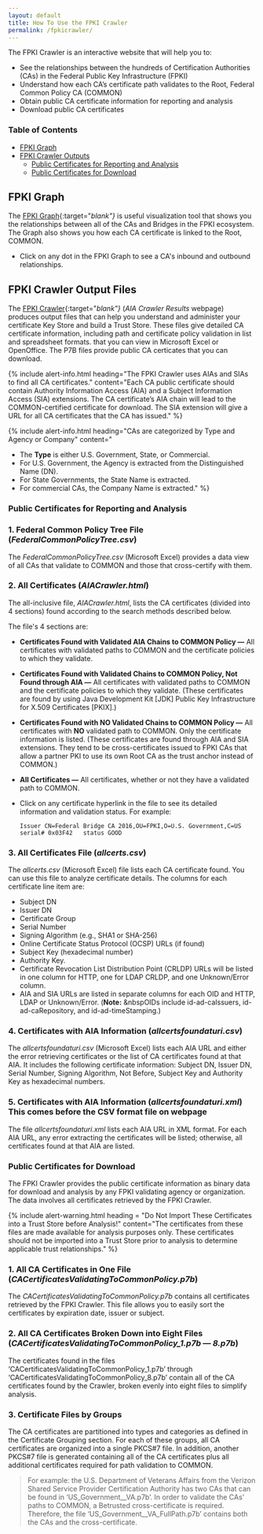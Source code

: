 ```yaml
---
layout: default 
title: How To Use the FPKI Crawler
permalink: /fpkicrawler/
---
```


The FPKI Crawler is an interactive website that will help you to:

* See the relationships between the hundreds of Certification Authorities (CAs) in the Federal Public Key Infrastructure (FPKI)
* Understand how each CA’s certificate path validates to the Root, Federal Common Policy CA (COMMON)
* Obtain public CA certificate information for reporting and analysis
* Download public CA certificates

### Table of Contents
<!--This intro didn't fully encapsulate all that the FPKI Crawler does, so I added the rest--hopefully correct. -->  
<!--This is a TOC for reader navigation--LaChelle prefers.-->
* [FPKI Graph](#fpki-graph)
* [FPKI Crawler Outputs](#fpki-crawler-outputs)
  * [Public Certificates for Reporting and Analysis](#public-certificates-for-reporting-and-analysis)
  * [Public Certificates for Download](#public-certificates-for-download)

## FPKI Graph

The [FPKI Graph](https://fpki-graph.fpki-lab.gov/){:target="_blank"}_ is useful visualization tool that shows you the relationships between all of the CAs and Bridges in the FPKI ecosystem. The Graph also shows you how each CA certificate is linked to the Root, COMMON.

* Click on any dot in the FPKI Graph to see a CA's inbound and outbound relationships. 

## FPKI Crawler Output Files

The [FPKI Crawler](https://fpki-graph.fpki-lab.gov/crawler/){:target="_blank"}_ (_AIA Crawler Results_ webpage) produces output files that can help you understand and administer your certificate Key Store and build a Trust Store. These files give detailed CA certificate information, including path and certificate policy validation in list and spreadsheet formats. that you can view in Microsoft Excel or OpenOffice. The P7B files provide public CA certicates that you can download.

{% include alert-info.html heading="The FPKI Crawler uses AIAs and SIAs to find all CA certificates." content="Each CA public certificate should contain Authority Information Access (AIA) and a Subject Information Access (SIA) extensions. The CA certificate’s AIA chain will lead to the COMMON-certified certificate for download. The SIA extension will give a URL for all CA certificates that the CA has issued." %} 

{% include alert-info.html heading="CAs are categorized by Type and Agency or Company" content="

* The **Type** is either U.S. Government, State, or Commercial.
* For U.S. Government, the Agency is extracted from the Distinguished Name (DN). 
* For State Governments, the State Name is extracted. 
* For commercial CAs, the Company Name is extracted." %}

### Public Certificates for Reporting and Analysis

### 1. Federal Common Policy Tree File (_FederalCommonPolicyTree.csv_)

The _FederalCommonPolicyTree.csv_ (Microsoft Excel) provides a data view of all CAs that validate to COMMON and those that cross-certify with them. <!--Below in allcerts.csv we say "raw data in a spreadsheet." For consistency which is better?-->

### 2. All Certificates (_AIACrawler.html_)

The all-inclusive file, _AIACrawler.html_, lists the CA certificates (divided into 4 sections) found according to the search methods described below. 

The file's 4 sections are:

* **Certificates Found with Validated AIA Chains to COMMON Policy &mdash;** All certificates with validated paths to COMMON and the certificate policies to which they validate. 

* **Certificates Found with Validated Chains to COMMON Policy, Not Found through AIA &mdash;** All certificates with validated paths to COMMON and the certificate policies to which they validate. (These certificates are found by using Java Development Kit [JDK] Public Key Infrastructure for X.509 Certificates [PKIX].)  <!--Why is the JDX PKIX method used in addition to AIA and SIA extensions? Does it find certificates that wouldn't otherwise be found for some reason?--> 

* **Certificates Found with NO Validated Chains to COMMON Policy &mdash;** All certificates with **NO** validated path to COMMON. Only the certificate information is listed. (These certificates are found through AIA and SIA extensions. They tend to be cross-certificates issued to FPKI CAs<!--CAs?--> that allow a partner PKI to use its own Root CA as the trust anchor instead of COMMON.)

* **All Certificates &mdash;** All certificates, whether or not they have a validated path to COMMON.

* Click on any certificate hyperlink in the file to see its detailed information and validation status. For example:

   ```
  Issuer CN=Federal Bridge CA 2016,OU=FPKI,O=U.S. Government,C=US serial# 0x03F42   status GOOD
   ```

<!--XML format output file should come here, based on order on FPKI Crawler (AIA Crawler Results) webpage shows this precedes CSV file.-->

### 3. All Certificates File (_allcerts.csv_)

The _allcerts.csv_ (Microsoft Excel) file lists each CA certificate found. You can use this file to analyze certificate details. The columns for each certificate line item are:

* Subject DN
* Issuer DN
* Certificate Group
* Serial Number
* Signing Algorithm (e.g., SHA1 or SHA-256)
* Online Certificate Status Protocol (OCSP) URLs (if found) 
* Subject Key (hexadecimal number)
* Authority Key.<!--I don't see this in the file. Where does it appear? Are Subject Key and Authority Key the same thing here? Should Authority Key be on a separate line?-->
* Certificate Revocation List Distribution Point (CRLDP) URLs will be listed in one column for HTTP, one for LDAP CRLDP, and one Unknown/Error column. <!--Don't understand what this is telling the reader.-->
* AIA and SIA URLs are listed in separate columns for each OID and HTTP, LDAP or Unknown/Error. <!--Don't understand what this is telling the reader.-->(**Note:**&nbsp;&nbspOIDs include id-ad-caIssuers, id-ad-caRepository, and id-ad-timeStamping.)

### 4. Certificates with AIA Information (_allcertsfoundaturi.csv_)

The _allcertsfoundaturi.csv_ (Microsoft Excel) lists each AIA URL and either the error retrieving certificates or the list of CA certificates found at that AIA. It includes the following certificate information: Subject DN, Issuer DN, Serial Number, Signing Algorithm, Not Before, Subject Key and Authority Key as hexadecimal numbers.

### 5. Certificates with AIA Information (_allcertsfoundaturi.xml_)   **This comes before the CSV format file on webpage**

The file _allcertsfoundaturi.xml_ lists each AIA URL in XML format. For each AIA URL, any error extracting the certificates will be listed; otherwise, all certificates found at that AIA are listed.

### Public Certificates for Download

The FPKI Crawler provides the public certificate information as binary data for download and analysis by any FPKI validating agency or organization. The data involves all certificates retrieved by the FPKI Crawler.

<!--This will be an alert warning box on the IDM.gov webpage.-->
{% include alert-warning.html heading = "Do Not Import These Certificates into a Trust Store before Analysis!" content="The certificates from these files are made available for analysis purposes only. These certificates should not be imported into a Trust Store prior to analysis to determine applicable trust relationships." %}

### 1. All CA Certificates in One File (_CACertificatesValidatingToCommonPolicy.p7b_)

The _CACertificatesValidatingToCommonPolicy.p7b_ contains all certificates retrieved by the FPKI Crawler. This file allows you to easily sort the certificates by expiration date, issuer or subject. 

### 2. All CA Certificates Broken Down into Eight Files (_CACertificatesValidatingToCommonPolicy_1.p7b_ &mdash; _8.p7b_)

The certificates found in the files ‘CACertificatesValidatingToCommonPolicy_1.p7b’ through ‘CACertificatesValidatingToCommonPolicy_8.p7b’ contain all of the CA certificates found by the Crawler, broken evenly into eight files to simplify analysis.

### 3. Certificate Files by Groups

The CA certificates are partitioned into types and categories as defined in the Certificate Grouping section. For each of these groups, all CA certificates are organized into a single PKCS#7 file. In addition, another PKCS#7 file is generated containing all of the CA certificates plus all additional certificates required for path validation to COMMON.

> For example: the U.S. Department of Veterans Affairs from the Verizon Shared Service Provider Certification Authority has two CAs that can be found in ‘US_Government__VA.p7b’. In order to validate the CAs' paths to COMMON, a Betrusted cross-certificate is required. Therefore, the file ‘US_Government__VA_FullPath.p7b’ contains both the CAs and the cross-certificate.

